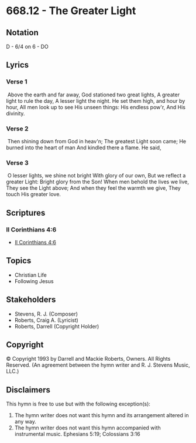 # 668.12 - The Greater Light

## Notation

D - 6/4 on 6 - DO

## Lyrics

### Verse 1

 Above the earth and far away, God stationed two great lights, A greater light to rule the day, A lesser light the night. He set them high, and hour by hour, All men look up to see His unseen things: His endless pow'r, And His divinity.

### Verse 2

 Then shining down from God in heav'n; The greatest Light soon came; He burned into the heart of man And kindled there a flame. He said, 

### Verse 3

 O lesser lights, we shine not bright With glory of our own, But we reflect a greater Light: Bright glory from the Son! When men behold the lives we live, They see the Light above; And when they feel the warmth we give, They touch His greater love. 


## Scriptures

### II Corinthians 4:6

- [II Corinthians 4:6](https://www.biblegateway.com/passage/?search=II%20Corinthians%204%3A6)


## Topics

- Christian Life
- Following Jesus

## Stakeholders

- Stevens, R. J. (Composer)
- Roberts, Craig A. (Lyricist)
- Roberts, Darrell (Copyright Holder)

## Copyright

© Copyright 1993 by Darrell and Mackie Roberts, Owners. All Rights Reserved.
(An agreement between the hymn writer and R. J. Stevens Music, LLC.)

## Disclaimers

This hymn is free to use but with the following exception(s):
1. The hymn writer does not want this hymn and its arrangement altered in any way.
2. The hymn writer does not want this hymn accompanied with instrumental music.
Ephesians 5:19; Colossians 3:16

